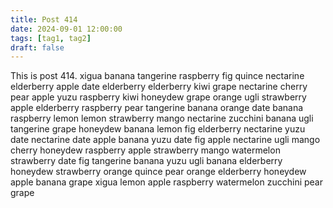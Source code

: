 ```yaml
---
title: Post 414
date: 2024-09-01 12:00:00
tags: [tag1, tag2]
draft: false
---
```

This is post 414.
xigua
banana
tangerine
raspberry
fig
quince
nectarine
elderberry
apple
date
elderberry
elderberry
kiwi
grape
nectarine
cherry
pear
apple
yuzu
raspberry
kiwi
honeydew
grape
orange
ugli
strawberry
apple
elderberry
raspberry
pear
tangerine
banana
orange
date
banana
raspberry
lemon
lemon
strawberry
mango
nectarine
zucchini
banana
ugli
tangerine
grape
honeydew
banana
lemon
fig
elderberry
nectarine
yuzu
date
nectarine
date
apple
banana
yuzu
date
fig
apple
nectarine
ugli
mango
cherry
honeydew
raspberry
apple
strawberry
mango
watermelon
strawberry
date
fig
tangerine
banana
yuzu
ugli
banana
elderberry
honeydew
strawberry
orange
quince
pear
orange
elderberry
honeydew
apple
banana
grape
xigua
lemon
apple
raspberry
watermelon
zucchini
pear
grape
